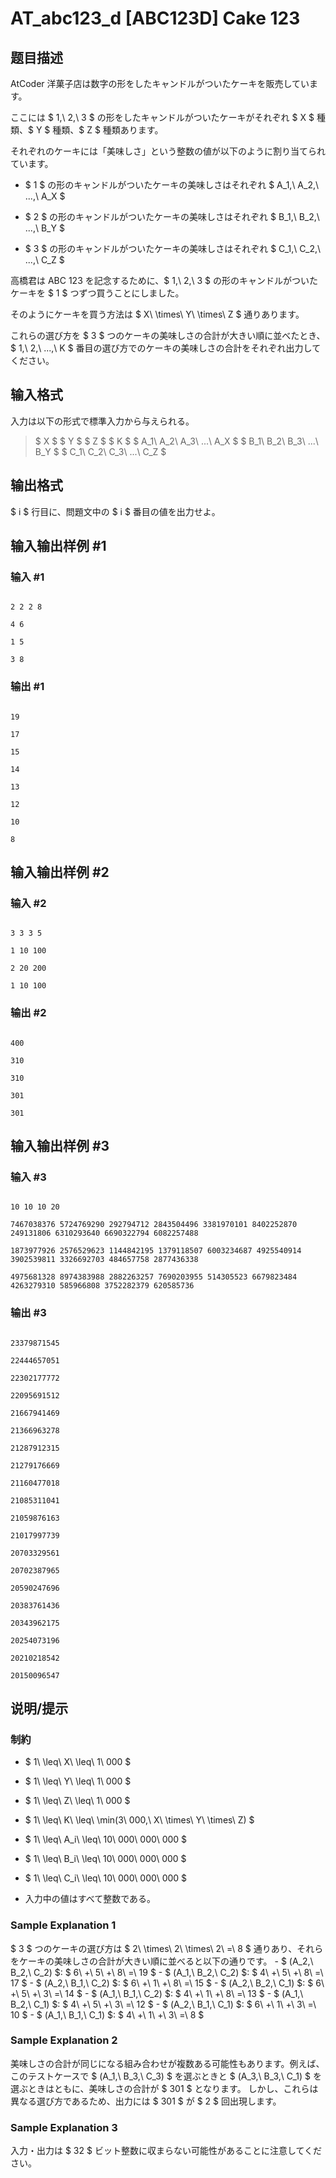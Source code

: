 # AT_abc123_d [ABC123D] Cake 123

## 题目描述

[problemUrl]: https://atcoder.jp/contests/abc123/tasks/abc123_d

AtCoder 洋菓子店は数字の形をしたキャンドルがついたケーキを販売しています。  
 ここには $ 1,\ 2,\ 3 $ の形をしたキャンドルがついたケーキがそれぞれ $ X $ 種類、$ Y $ 種類、$ Z $ 種類あります。  
 それぞれのケーキには「美味しさ」という整数の値が以下のように割り当てられています。

- $ 1 $ の形のキャンドルがついたケーキの美味しさはそれぞれ $ A_1,\ A_2,\ ...,\ A_X $
- $ 2 $ の形のキャンドルがついたケーキの美味しさはそれぞれ $ B_1,\ B_2,\ ...,\ B_Y $
- $ 3 $ の形のキャンドルがついたケーキの美味しさはそれぞれ $ C_1,\ C_2,\ ...,\ C_Z $

高橋君は ABC 123 を記念するために、$ 1,\ 2,\ 3 $ の形のキャンドルがついたケーキを $ 1 $ つずつ買うことにしました。  
 そのようにケーキを買う方法は $ X\ \times\ Y\ \times\ Z $ 通りあります。

これらの選び方を $ 3 $ つのケーキの美味しさの合計が大きい順に並べたとき、$ 1,\ 2,\ ...,\ K $ 番目の選び方でのケーキの美味しさの合計をそれぞれ出力してください。

## 输入格式

入力は以下の形式で標準入力から与えられる。

> $ X $ $ Y $ $ Z $ $ K $ $ A_1\ A_2\ A_3\ ...\ A_X $ $ B_1\ B_2\ B_3\ ...\ B_Y $ $ C_1\ C_2\ C_3\ ...\ C_Z $

## 输出格式

$ i $ 行目に、問題文中の $ i $ 番目の値を出力せよ。

## 输入输出样例 #1

### 输入 #1

```
2 2 2 8
4 6
1 5
3 8
```

### 输出 #1

```
19
17
15
14
13
12
10
8
```

## 输入输出样例 #2

### 输入 #2

```
3 3 3 5
1 10 100
2 20 200
1 10 100
```

### 输出 #2

```
400
310
310
301
301
```

## 输入输出样例 #3

### 输入 #3

```
10 10 10 20
7467038376 5724769290 292794712 2843504496 3381970101 8402252870 249131806 6310293640 6690322794 6082257488
1873977926 2576529623 1144842195 1379118507 6003234687 4925540914 3902539811 3326692703 484657758 2877436338
4975681328 8974383988 2882263257 7690203955 514305523 6679823484 4263279310 585966808 3752282379 620585736
```

### 输出 #3

```
23379871545
22444657051
22302177772
22095691512
21667941469
21366963278
21287912315
21279176669
21160477018
21085311041
21059876163
21017997739
20703329561
20702387965
20590247696
20383761436
20343962175
20254073196
20210218542
20150096547
```

## 说明/提示

### 制約

- $ 1\ \leq\ X\ \leq\ 1\ 000 $
- $ 1\ \leq\ Y\ \leq\ 1\ 000 $
- $ 1\ \leq\ Z\ \leq\ 1\ 000 $
- $ 1\ \leq\ K\ \leq\ \min(3\ 000,\ X\ \times\ Y\ \times\ Z) $
- $ 1\ \leq\ A_i\ \leq\ 10\ 000\ 000\ 000 $
- $ 1\ \leq\ B_i\ \leq\ 10\ 000\ 000\ 000 $
- $ 1\ \leq\ C_i\ \leq\ 10\ 000\ 000\ 000 $
- 入力中の値はすべて整数である。

### Sample Explanation 1

$ 3 $ つのケーキの選び方は $ 2\ \times\ 2\ \times\ 2\ =\ 8 $ 通りあり、それらをケーキの美味しさの合計が大きい順に並べると以下の通りです。 - $ (A_2,\ B_2,\ C_2) $: $ 6\ +\ 5\ +\ 8\ =\ 19 $ - $ (A_1,\ B_2,\ C_2) $: $ 4\ +\ 5\ +\ 8\ =\ 17 $ - $ (A_2,\ B_1,\ C_2) $: $ 6\ +\ 1\ +\ 8\ =\ 15 $ - $ (A_2,\ B_2,\ C_1) $: $ 6\ +\ 5\ +\ 3\ =\ 14 $ - $ (A_1,\ B_1,\ C_2) $: $ 4\ +\ 1\ +\ 8\ =\ 13 $ - $ (A_1,\ B_2,\ C_1) $: $ 4\ +\ 5\ +\ 3\ =\ 12 $ - $ (A_2,\ B_1,\ C_1) $: $ 6\ +\ 1\ +\ 3\ =\ 10 $ - $ (A_1,\ B_1,\ C_1) $: $ 4\ +\ 1\ +\ 3\ =\ 8 $

### Sample Explanation 2

美味しさの合計が同じになる組み合わせが複数ある可能性もあります。例えば、このテストケースで $ (A_1,\ B_3,\ C_3) $ を選ぶときと $ (A_3,\ B_3,\ C_1) $ を選ぶときはともに、美味しさの合計が $ 301 $ となります。 しかし、これらは異なる選び方であるため、出力には $ 301 $ が $ 2 $ 回出現します。

### Sample Explanation 3

入力・出力は $ 32 $ ビット整数に収まらない可能性があることに注意してください。